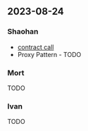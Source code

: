 ## 2023-08-24

### Shaohan

- [contract call](../docs/contract-call.md)
- Proxy Pattern - TODO

### Mort 

TODO

### Ivan

TODO
